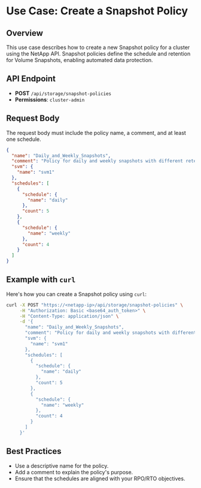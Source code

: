 # Use Case: Create a Snapshot Policy

## Overview

This use case describes how to create a new Snapshot policy for a cluster using the NetApp API. Snapshot policies define the schedule and retention for Volume Snapshots, enabling automated data protection.

## API Endpoint

- **POST** `/api/storage/snapshot-policies`
- **Permissions**: `cluster-admin`

## Request Body

The request body must include the policy name, a comment, and at least one schedule.

```json
{
  "name": "Daily_and_Weekly_Snapshots",
  "comment": "Policy for daily and weekly snapshots with different retention.",
  "svm": {
    "name": "svm1"
  },
  "schedules": [
    {
      "schedule": {
        "name": "daily"
      },
      "count": 5
    },
    {
      "schedule": {
        "name": "weekly"
      },
      "count": 4
    }
  ]
}
```

## Example with `curl`

Here's how you can create a Snapshot policy using `curl`:

```bash
curl -X POST "https://<netapp-ip>/api/storage/snapshot-policies" \
     -H "Authorization: Basic <base64_auth_token>" \
     -H "Content-Type: application/json" \
     -d '{
       "name": "Daily_and_Weekly_Snapshots",
       "comment": "Policy for daily and weekly snapshots with different retention.",
       "svm": {
         "name": "svm1"
       },
       "schedules": [
         {
           "schedule": {
             "name": "daily"
           },
           "count": 5
         },
         {
           "schedule": {
             "name": "weekly"
           },
           "count": 4
         }
       ]
     }'
```

## Best Practices

- Use a descriptive name for the policy.
- Add a comment to explain the policy's purpose.
- Ensure that the schedules are aligned with your RPO/RTO objectives.
